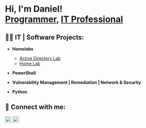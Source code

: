 <h1>Hi, I'm Daniel! <br/><a href="https://github.com/DanielTsang26">Programmer</a>, <a href="https://www.linkedin.com/">IT Professional</a>

<h2>👨‍💻 IT | Software  Projects:</h2>


- <b>Homelabs</b>
   - [Active Directory Lab](https://github.com/DanielTsang26/home-lab/blob/main/active-directory.md)
   - [Home Lab](https://github.com/DanielTsang26/home-lab)
- <b>PowerShell</b>

- <b>Vulnerability Management | Remediation | Network & Security </b>


- <b>Python</b>
  


<h2> 🤳 Connect with me:</h2>

[<img align="left" alt=" Daniel Tsang | LinkedIn" width="22px" src="https://cdn.jsdelivr.net/npm/simple-icons@v3/icons/linkedin.svg" />][linkedin]
[<img align="left" alt="Daniel Tsang | Instagram" width="22px" src="https://cdn.jsdelivr.net/npm/simple-icons@v3/icons/instagram.svg" />][instagram]

[instagram]: https://www.instagram.com/
[linkedin]: https://linkedin.com/


<!--
**joshmadakor1/joshmadakor1** is a ✨ _special_ ✨ repository because its `README.md` (this file) appears on your GitHub profile.

Here are some ideas to get you started:

- 🔭 I’m currently working on ...
- 🌱 I’m currently learning ...
- 👯 I’m looking to collaborate on ...
- 🤔 I’m looking for help with ...
- 💬 Ask me about ...
- 📫 How to reach me: ...
- 😄 Pronouns: ...
- ⚡ Fun fact: ...
-->
